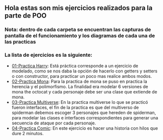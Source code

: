 ## Hola estas son mis ejercicios realizados para la parte de POO 
### Nota: dentro de cada carpeta se encuentran las capturas de pantalla de el funcionamiento y los diagramas de cada una de las practicas
### La lista de ejercicios es la siguiente:
  * [01-Practica Harry](https://github.com/JAntonioMoraG/Backend-Java/tree/main/Practicas-POO/01-practicaHarry): Está práctica corresponde a un ejercicio de modelado, como se nos daba la opción de hacerlo con getters y setters o con constructor, para practicar un poco mas realice ambos modos.
  * [02-Practica Mona](https://github.com/JAntonioMoraG/Backend-Java/tree/main/Practicas-POO/02-practicaMona): Para la practica de mona se puso en practica la herencia y el polimorfismo. La finalidad era modelar 6 versiones de mona the octocat y cada personaje debe ser una clase que extiende de mona.
  * [03-Practica Multiverse](https://github.com/JAntonioMoraG/Backend-Java/tree/main/Practicas-POO/03-practicaMultiverse): En la practica multiverse lo que se practicó fueron interfaces, el fin de la practica es que del multiverso de spiderman debemos escoger 3 personajes que hereden de spiderman, para modelar las clases e interfaces correspondientes para generar una secuencia de ataque por cada personaje.
  * [04-Practica Comic](https://github.com/JAntonioMoraG/Backend-Java/tree/main/Practicas-POO/04-practicaComic): En este ejercicio es hacer una historia con hilos que dure 2 minutos.

